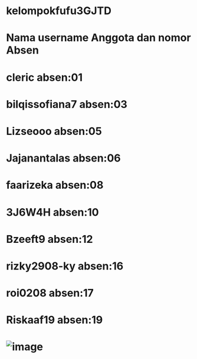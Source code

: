 # kelompokfufu3GJTD
# Nama username Anggota dan nomor Absen
# cleric absen:01
# bilqissofiana7 absen:03 
# Lizseooo absen:05
# Jajanantalas absen:06
# faarizeka absen:08
# 3J6W4H absen:10 
# Bzeeft9 absen:12 
# rizky2908-ky absen:16
# roi0208 absen:17
# Riskaaf19 absen:19
# ![image](https://github.com/user-attachments/assets/04ef3407-83e9-480e-be5d-7f830718e10c)

